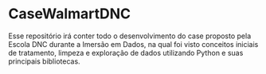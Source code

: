 # CaseWalmartDNC
Esse repositório irá conter todo o desenvolvimento do case proposto pela Escola DNC durante a Imersão em Dados, na qual foi visto conceitos iniciais de tratamento, limpeza e exploração de dados utilizando Python e suas principais bibliotecas.
